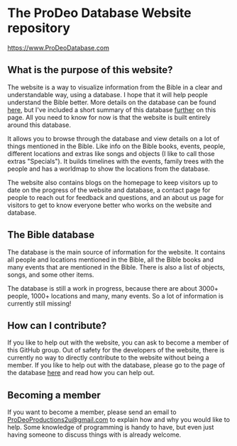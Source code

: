 # The ProDeo Database Website repository
https://www.ProDeoDatabase.com

## What is the purpose of this website?
The website is a way to visualize information from the Bible in a clear and understandable way, using a database. I hope that it will help people understand the Bible better. More details on the database can be found [here](https://github.com/ProDeoProductions/ProDeoDatabase), but I've included a short summary of this database [further](#the-bible-database) on this page. All you need to know for now is that the website is built entirely around this database.

It allows you to browse through the database and view details on a lot of things mentioned in the Bible. Like info on the Bible books, events, people, different locations and extras like songs and objects (I like to call those extras "Specials"). It builds timelines with the events, family trees with the people and has a worldmap to show the locations from the database. 

The website also contains blogs on the homepage to keep visitors up to date on the progress of the website and database, a contact page for people to reach out for feedback and questions, and an about us page for visitors to get to know everyone better who works on the website and database.

## The Bible database
The database is the main source of information for the website. It contains all people and locations mentioned in the Bible, all the Bible books and many events that are mentioned in the Bible. There is also a list of objects, songs, and some other items.

The database is still a work in progress, because there are about 3000+ people, 1000+ locations and many, many events. So a lot of information is currently still missing!

## How can I contribute?
If you like to help out with the website, you can ask to become a member of this GitHub group. Out of safety for the developers of the website, there is currently no way to directly contribute to the website without being a member. If you like to help out with the database, please go to the page of the database [here](https://github.com/ProDeoProductions/ProDeoDatabase) and read how you can help out.

## Becoming a member
If you want to become a member, please send an email to ProDeoProductions2u@gmail.com to explain how and why you would like to help. Some knowledge of programming is handy to have, but even just having someone to discuss things with is already welcome.
